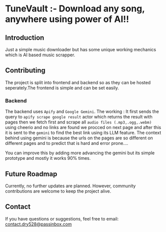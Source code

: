 # TuneVault :- Download any song, anywhere using power of AI!!

## Introduction 
 Just a simple music downloader but has some unique working mechanics which is AI based music scrapper.
 
## Contributing
 The project is split into frontend and backend so as they can be hosted seperately.The frontend is simple and can be set easily.
 
### Backend
  The backend uses `Apify` and `Google Gemini`.
  The working : It first sends the query to `apify scrape google result` actor which returns the result with pages then we fetch first and scrape all `audio files (.mp3,.ogg,.webm)` using cheerio and no links are found we procced on next page and after this it is sent to the `gemini` to find the best link using its LLM feature. The context behind using gemini is because the urls on the pages are so different on different pages and to predict that is hard and error prone....
  
  You can improve this by adding more advancing the gemini but its simple prototype and mostly it works 90% times.
  
## Future Roadmap

Currently, no further updates are planned. However, community contributions are welcome to keep the project alive.

## Contact

If you have questions or suggestions, feel free to email:
contact.dry528@passinbox.com